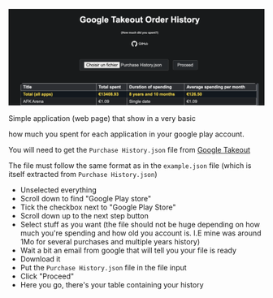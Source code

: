 ![Example](image.png)

Simple application (web page) that show in a very basic <table> how much you spent for each application in your google play account.

You will need to get the `Purchase History.json` file from [Google Takeout](https://takeout.google.com/)

The file must follow the same format as in the `example.json` file (which is itself extracted from `Purchase History.json`)

- Unselected everything
- Scroll down to find "Google Play store"
- Tick the checkbox next to "Google Play Store"
- Scroll down up to the next step button
- Select stuff as you want (the file should not be huge depending on how much you're spending and how old you account is. I.E mine was around 1Mo for several purchases and multiple years history)
- Wait a bit an email from google that will tell you your file is ready
- Download it
- Put the `Purchase History.json` file in the file input
- Click "Proceed"
- Here you go, there's your table containing your history
